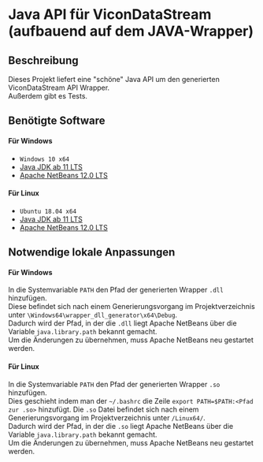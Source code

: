 # Java API für ViconDataStream (aufbauend auf dem JAVA-Wrapper)

## Beschreibung
Dieses Projekt liefert eine "schöne" Java API um den generierten ViconDataStream API Wrapper.\
Außerdem gibt es Tests.

## Benötigte Software
#### Für Windows
* `Windows 10 x64`
* [Java JDK ab 11 LTS](https://www.oracle.com/java/technologies/javase-downloads.html)
* [Apache NetBeans 12.0 LTS](https://netbeans.apache.org/download/nb120/nb120.html)
#### Für Linux
* `Ubuntu 18.04 x64`
* [Java JDK ab 11 LTS](https://www.oracle.com/java/technologies/javase-downloads.html)
* [Apache NetBeans 12.0 LTS](https://netbeans.apache.org/download/nb120/nb120.html)

## Notwendige lokale Anpassungen
#### Für Windows
In die Systemvariable `PATH` den Pfad der generierten Wrapper `.dll` hinzufügen.\
Diese befindet sich nach einem Generierungsvorgang im Projektverzeichnis unter `\Windows64\wrapper_dll_generator\x64\Debug`.\
Dadurch wird der Pfad, in der die `.dll` liegt Apache NetBeans über die Variable `java.library.path` bekannt gemacht.\
Um die Änderungen zu übernehmen, muss Apache NetBeans neu gestartet werden.

#### Für Linux
In die Systemvariable `PATH` den Pfad der generierten Wrapper `.so` hinzufügen.\
Dies geschieht indem man der `~/.bashrc` die Zeile `export PATH=$PATH:<Pfad zur .so>` hinzufügt.
Die `.so` Datei befindet sich nach einem Generierungsvorgang im Projektverzeichnis unter `/Linux64/`.\
Dadurch wird der Pfad, in der die `.so` liegt Apache NetBeans über die Variable `java.library.path` bekannt gemacht.\
Um die Änderungen zu übernehmen, muss Apache NetBeans neu gestartet werden.

